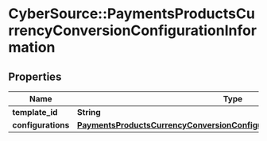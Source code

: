 # CyberSource::PaymentsProductsCurrencyConversionConfigurationInformation

## Properties
Name | Type | Description | Notes
------------ | ------------- | ------------- | -------------
**template_id** | **String** |  | [optional] 
**configurations** | [**PaymentsProductsCurrencyConversionConfigurationInformationConfigurations**](PaymentsProductsCurrencyConversionConfigurationInformationConfigurations.md) |  | [optional] 


